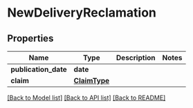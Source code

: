 # NewDeliveryReclamation

## Properties
Name | Type | Description | Notes
------------ | ------------- | ------------- | -------------
**publication_date** | **date** |  | 
**claim** | [**ClaimType**](ClaimType.md) |  | 

[[Back to Model list]](../README.md#documentation-for-models) [[Back to API list]](../README.md#documentation-for-api-endpoints) [[Back to README]](../README.md)


